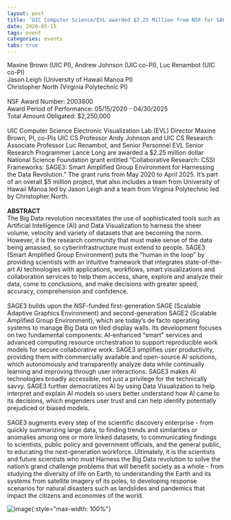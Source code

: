 ```yaml
---
layout: post
title: 'UIC Computer Science/EVL awarded $2.25 Million from NSF for SAGE3'
date: 2020-05-15
tags: event
categories: events
tabs: true
---
```


Maxine Brown (UIC PI), Andrew Johnson (UIC co-PI), Luc Renambot (UIC co-PI)<br>
Jason Leigh (University of Hawaii Manoa PI)<br>Christopher North (Virginia Polytechnic PI)<br><br>
NSF Award Number: 2003800<br>
Award Period of Performance:   05/15/2020 - 04/30/2025<br>
Total Amount Obligated: $2,250,000<br><br>
UIC Computer Science Electronic Visualization Lab (EVL) Director Maxine Brown, PI, co-PIs UIC CS Professor Andy Johnson and UIC CS Research Associate Professor Luc Renambot, and Senior Personnel  EVL Senior Research Programmer Lance Long are awarded a $2.25 million dollar National Science Foundation grant entitled &ldquo;Collaborative Research: CSSI Frameworks: SAGE3: Smart Amplified Group Environment for Harnessing the Data Revolution.&rdquo; The grant runs from May 2020 to April 2025. It&rsquo;s part of an overall $5 million project, that also includes a team from University of Hawaii Manoa led by Jason Leigh and a team from Virginia Polytechnic led by Christopher North.<br><br>
<strong>ABSTRACT</strong><br>
The Big Data revolution necessitates the use of sophisticated tools such as Artificial Intelligence (AI) and Data Visualization to harness the sheer volume, velocity and variety of datasets that are becoming the norm. However, it is the research community that must make sense of the data being amassed, so cyberinfrastructure must extend to people. SAGE3 (Smart Amplified Group Environment) puts the &ldquo;human in the loop&rdquo; by providing scientists with an intuitive framework that integrates state-of-the-art AI technologies with applications, workflows, smart visualizations and collaboration services to help them access, share, explore and analyze their data, come to conclusions, and make decisions with greater speed, accuracy, comprehension and confidence.<br><br>
SAGE3 builds upon the NSF-funded first-generation SAGE (Scalable Adaptive Graphics Environment) and second-generation SAGE2 (Scalable Amplified Group Environment), which are today&rsquo;s de facto operating systems to manage Big Data on tiled display walls. Its development focuses on two fundamental components: AI-enhanced &ldquo;smart&rdquo; services and advanced computing resource orchestration to support reproducible work models for secure collaborative work. SAGE3 amplifies user productivity, providing them with commercially available and open-source AI solutions, which autonomously and transparently analyze data while continually learning and improving through user interactions. SAGE3 makes AI technologies broadly accessible, not just a privilege for the technically savvy. SAGE3 further democratizes AI by using Data Visualization to help interpret and explain AI models so users better understand how AI came to its decisions, which engenders user trust and can help identify potentially prejudiced or biased models.<br><br>
SAGE3 augments every step of the scientific discovery enterprise - from quickly summarizing large data, to finding trends and similarities or anomalies among one or more linked datasets, to communicating findings to scientists, public policy and government officials, and the general public, to educating the next-generation workforce. Ultimately, it is the scientists and future scientists who must Harness the Big Data revolution to solve the nation&rsquo;s grand challenge problems that will benefit society as a whole - from studying the diversity of life on Earth, to understanding the Earth and its systems from satellite imagery of its poles, to developing response scenarios for natural disasters such as landslides and pandemics that impact the citizens and economies of the world.

![image](https://www.evl.uic.edu/output/originals/sage_logo-2.png-srcw.jpg){:style="max-width: 100%"}

